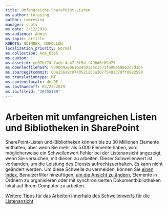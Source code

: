 ```yaml
---
title: Umfangreiche SharePoint-Listen
ms.author: toresing
author: tomresing
manager: scotv
ms.date: 2/12/2018
ms.audience: Admin
ms.topic: article
ROBOTS: NOINDEX, NOFOLLOW
localization_priority: Normal
ms.collection: Adm_O365
ms.custom: ''
ms.assetid: ee07bf74-7aeb-4c47-8f5d-f496d6c09d79
ms.openlocfilehash: 9390d428061b8450126c1573f608e69862c7d1b5
ms.sourcegitcommit: 03a156a9c9740521155a30775492c7dff0982588
ms.translationtype: MT
ms.contentlocale: de-DE
ms.lasthandoff: 03/22/2019
ms.locfileid: "30755189"
---
```

# <a name="work-with-large-lists-and-libraries-in-sharepoint"></a>Arbeiten mit umfangreichen Listen und Bibliotheken in SharePoint

SharePoint-Listen und-Bibliotheken können bis zu 30 Millionen Elemente enthalten, aber wenn Sie mehr als 5.000 Elemente haben, wird möglicherweise ein Schwellenwert Fehler bei der Listenansicht angezeigt, wenn Sie versuchen, mit diesen zu arbeiten. Dieser Schwellenwert ist vorhanden, um die Leistung des Diensts aufrechtzuerhalten. Es kann nicht geändert werden. Um diese Schwelle zu vermeiden, können Sie [einen Index](https://go.microsoft.com/fwlink/?linkid=867784), Benutzerfilter hinzufügen, [um die Ansicht zu ändern](https://go.microsoft.com/fwlink/?linkid=867786), Elemente in Ordnern zu organisieren oder mit synchronisierten Dokumentbibliotheken lokal auf Ihrem Computer zu arbeiten. 
  
[Weitere Tipps für das Arbeiten innerhalb des Schwellenwerts für die Listenansicht](https://go.microsoft.com/fwlink/?linkid=867787)
  

